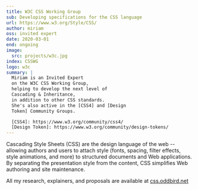 ```yaml
---
title: W3C CSS Working Group
sub: Developing specifications for the CSS language
url: https://www.w3.org/Style/CSS/
author: miriam
oss: invited expert
date: 2020-03-01
end: ongoing
image:
  src: projects/w3c.jpg
index: CSSWG
logo: w3c
summary: |
  Miriam is an Invited Expert
  on the W3C CSS Working Group,
  helping to develop the next level of
  Cascading & Inheritance,
  in addition to other CSS standards.
  She's also active in the [CSS4] and [Design
  Token] Community Groups.

  [CSS4]: https://www.w3.org/community/css4/
  [Design Token]: https://www.w3.org/community/design-tokens/
---
```


Cascading Style Sheets (CSS) are the design language of the web --
allowing authors and users to attach style
(fonts, spacing, filter effects, style animations, and more)
to structured documents and Web applications.
By separating the presentation style from the content,
CSS simplifies Web authoring and site maintenance.

All my research, explainers, and proposals 
are available at [css.oddbird.net](https://css.oddbird.net/)
